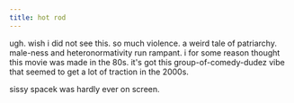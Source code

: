 ```yaml
---
title: hot rod
---
```


ugh. wish i did not see this. so much violence. a weird tale of patriarchy. male-ness and heteronormativity run rampant. i for some reason thought this movie was made in the 80s. it's got this group-of-comedy-dudez vibe that seemed to get a lot of traction in the 2000s.

sissy spacek was hardly ever on screen.
